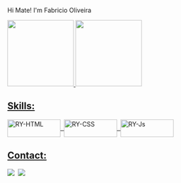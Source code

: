 Hi Mate!
I'm Fabricio Oliveira

  <div style="display:flex">
    <a href="https://github.com/Ryukl12">
    <img height="150em" src="https://github-readme-stats.vercel.app/api?username=Ryukl12&show_icons=true&theme=codeSTACKr&include_all_commits=true&count_private=true"/>
    <img height="150em" src="https://github-readme-stats.vercel.app/api/top-langs/?username=Ryukl12&layout=compact&langs_count=7&theme=codeSTACKr"/>
  </div>
  
  <h2>Skills:</h2>
  
  <div align="left">
  <img align="center" alt="RY-HTML" height="40" width="120" src="https://img.shields.io/badge/HTML5-E34F26?style=for-the-badge&logo=html5&logoColor=white">&nbsp;
  <img align="center" alt="RY-CSS" height="40" width="120" src="https://img.shields.io/badge/CSS3-1572B6?style=for-the-badge&logo=css3&logoColor=white">&nbsp;
  <img align="center" alt="RY-Js" height="40" width="120" src="https://img.shields.io/badge/JavaScript-F7DF1E?style=for-the-badge&logo=javascript&logoColor=black">
  </div>
  
  <h2>Contact:</h2>
   
<div align="left">
  <a href="https://www.linkedin.com/in/fabricio-on/" target="_blank"><img src="https://img.shields.io/badge/-LinkedIn-%230077B5?style=for-the-badge&logo=linkedin&logoColor=white" target="_blank"></a>&nbsp;
  <a href = "mailto:fabriciodeoliveira334@gmail.com"><img src="https://img.shields.io/badge/-Gmail-%23333?style=for-the-badge&logo=gmail&logoColor=white" target="_blank"></a>&nbsp;
</div>

